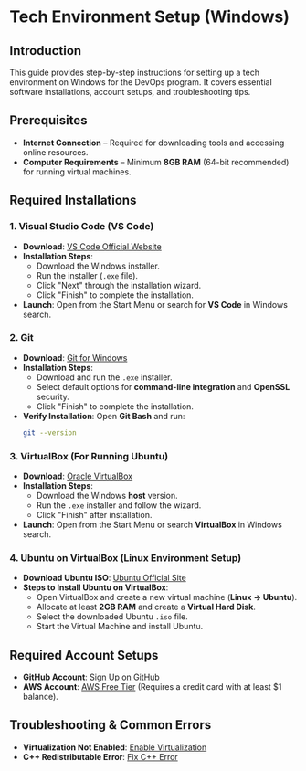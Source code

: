 # **Tech Environment Setup (Windows)**

## **Introduction**

This guide provides step-by-step instructions for setting up a tech environment on Windows for the DevOps program. It covers essential software installations, account setups, and troubleshooting tips.

## **Prerequisites**

- **Internet Connection** – Required for downloading tools and accessing online resources.
- **Computer Requirements** – Minimum **8GB RAM** (64-bit recommended) for running virtual machines.

## **Required Installations**

### **1. Visual Studio Code (VS Code)**

- **Download**: [VS Code Official Website](https://code.visualstudio.com/)
- **Installation Steps**:
  - Download the Windows installer.
  - Run the installer (`.exe` file).
  - Click "Next" through the installation wizard.
  - Click "Finish" to complete the installation.
- **Launch**: Open from the Start Menu or search for **VS Code** in Windows search.

### **2. Git**

- **Download**: [Git for Windows](https://git-scm.com/download/win)
- **Installation Steps**:
  - Download and run the `.exe` installer.
  - Select default options for **command-line integration** and **OpenSSL** security.
  - Click "Finish" to complete the installation.
- **Verify Installation**: Open **Git Bash** and run:
  ```sh
  git --version
  ```

### **3. VirtualBox (For Running Ubuntu)**

- **Download**: [Oracle VirtualBox](https://www.virtualbox.org/)
- **Installation Steps**:
  - Download the Windows **host** version.
  - Run the `.exe` installer and follow the wizard.
  - Click "Finish" after installation.
- **Launch**: Open from the Start Menu or search **VirtualBox** in Windows search.

### **4. Ubuntu on VirtualBox (Linux Environment Setup)**

- **Download Ubuntu ISO**: [Ubuntu Official Site](https://ubuntu.com/download/desktop)
- **Steps to Install Ubuntu on VirtualBox**:
  - Open VirtualBox and create a new virtual machine (**Linux → Ubuntu**).
  - Allocate at least **2GB RAM** and create a **Virtual Hard Disk**.
  - Select the downloaded Ubuntu `.iso` file.
  - Start the Virtual Machine and install Ubuntu.

## **Required Account Setups**

- **GitHub Account**: [Sign Up on GitHub](https://github.com/)
- **AWS Account**: [AWS Free Tier](https://aws.amazon.com/free/) (Requires a credit card with at least $1 balance).

## **Troubleshooting & Common Errors**

- **Virtualization Not Enabled**: [Enable Virtualization](https://www.youtube.com/watch?v=MOuTxfzCvMY)
- **C++ Redistributable Error**: [Fix C++ Error](https://www.youtube.com/watch?v=xKTKgjUHu48)
